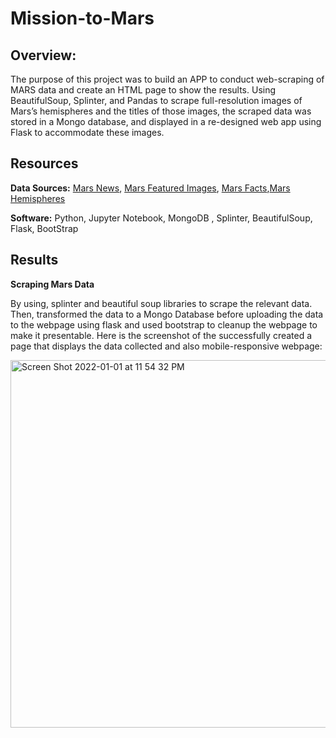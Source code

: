 # Mission-to-Mars
## Overview:
The purpose of this project was to build an APP to conduct web-scraping of MARS data and create an HTML page to show the results. Using BeautifulSoup, Splinter, and Pandas to scrape full-resolution images of Mars’s hemispheres and the titles of those images, the scraped data was stored in a Mongo database, and displayed in a re-designed web app using Flask to accommodate these images.

## Resources
**Data Sources:** [Mars News](https://mars.nasa.gov/news/?page=0&per_page=40&order=publish_date+desc%2Ccreated_at+desc&search=&category=19%2C165%2C184%2C204&blank_scope=Latest), [Mars Featured Images](https://spaceimages-mars.com/), [Mars Facts](https://galaxyfacts-mars.com/),[Mars Hemispheres](https://astrogeology.usgs.gov/search/results?q=hemisphere+enhanced&k1=target&v1=Mars)

**Software:** Python, Jupyter Notebook, MongoDB , Splinter, BeautifulSoup, Flask, BootStrap 

## Results
**Scraping Mars Data**

By using, splinter and beautiful soup libraries to scrape the relevant data. Then, transformed the data to a Mongo Database before uploading the data to the webpage using flask and used bootstrap to cleanup the webpage to make it presentable.
Here is the screenshot of the successfully created a page that displays the data collected and also mobile-responsive webpage:



<img width="588" alt="Screen Shot 2022-01-01 at 11 54 32 PM" src="https://user-images.githubusercontent.com/92277581/147867550-0b93ee26-7417-4b18-9142-1d6a235eb471.png">
